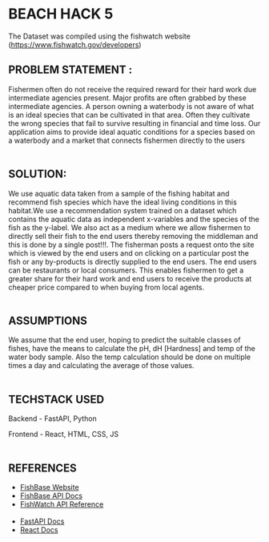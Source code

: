 # BEACH HACK 5


The Dataset was compiled using the fishwatch website (https://www.fishwatch.gov/developers) 

## PROBLEM STATEMENT :
Fishermen often do not receive the required reward for their hard work due intermediate
agencies present. Major profits are often grabbed by these intermediate agencies. A person
owning a waterbody is not aware of what is an ideal species that can be cultivated in that
area. Often they cultivate the wrong species that fail to survive resulting in financial and time
loss. Our application aims to provide ideal aquatic conditions for a species based on a
waterbody and a market that connects fishermen directly to the users
<br /><br />

## SOLUTION:
We use aquatic data taken from a sample of the fishing habitat and recommend fish species
which have the ideal living conditions in this habitat.We use a recommendation system
trained on a dataset which contains the aquatic data as independent x-variables and the
species of the fish as the y-label.
We also act as a medium where we allow fishermen to directly sell their fish to the end users
thereby removing the middleman and this is done by a single post!!!.
The fisherman posts a request onto the site which is viewed by the end users and on clicking
on a particular post the fish or any by-products is directly supplied to the end users.
The end users can be restaurants or local consumers. This enables fishermen to get a
greater share for their hard work and end users to receive the products at cheaper price
compared to when buying from local agents.
<br /><br />

## ASSUMPTIONS

We assume that the end user, hoping to predict the suitable classes of fishes, have the means to calculate the pH, dH [Hardness] and temp of the water body sample. Also the temp calculation should be done on multiple times a day and calculating the average of those values.
<br /><br />

## TECHSTACK USED

Backend - FastAPI, Python 

Frontend - React, HTML, CSS, JS
<br /><br />

## REFERENCES


 - [FishBase Website](https://fishbase.net.br/search.php)
 - [FishBase API Docs](https://ropensci.github.io/fishbaseapidocs/)
 - [FishWatch API Reference](https://www.fishwatch.gov/developers)
 <br /><br />
  - [FastAPI Docs](https://fastapi.tiangolo.com/)
  - [React Docs](https://reactjs.org/docs/getting-started.html)




